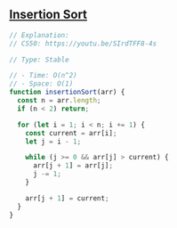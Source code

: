 ## [Insertion Sort](https://bigfrontend.dev/problem/implement-Insertion-Sort)

<!-- notecardId: 1760892519355 -->

```js
// Explanation:
// CS50: https://youtu.be/SIrdTFF8-4s

// Type: Stable

// - Time: O(n^2)
// - Space: O(1)
function insertionSort(arr) {
  const n = arr.length;
  if (n < 2) return;

  for (let i = 1; i < n; i += 1) {
    const current = arr[i];
    let j = i - 1;

    while (j >= 0 && arr[j] > current) {
      arr[j + 1] = arr[j];
      j -= 1;
    }

    arr[j + 1] = current;
  }
}
```
